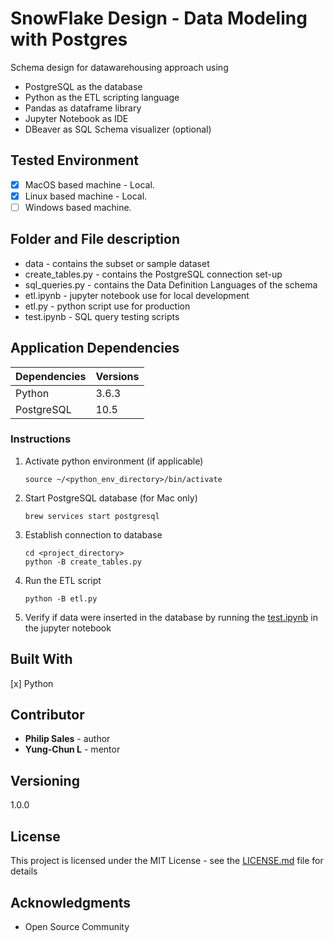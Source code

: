 

# SnowFlake Design - Data Modeling with Postgres #
Schema design for datawarehousing approach using 
- PostgreSQL as the database
- Python as the ETL scripting language
- Pandas as dataframe library
- Jupyter Notebook as IDE
- DBeaver as SQL Schema visualizer (optional)

## Tested Environment ##
- [x] MacOS based machine - Local.
- [x] Linux based machine - Local. 
- [ ] Windows based machine. 

## Folder and File description ##
- data - contains the subset or sample dataset
- create_tables.py - contains the PostgreSQL connection set-up 
- sql_queries.py - contains the Data Definition Languages of the schema
- etl.ipynb - jupyter notebook use for local development
- etl.py - python script use for production
- test.ipynb - SQL query testing scripts

## Application Dependencies ##

| Dependencies | Versions |
| ------------ | -------- |
| Python       | 3.6.3    |
| PostgreSQL   | 10.5     |

### Instructions ###

1. Activate python environment (if applicable)
    ```
    source ~/<python_env_directory>/bin/activate 
    ```
1. Start PostgreSQL database (for Mac only)
    ```
    brew services start postgresql
    ```
1. Establish connection to database 
    ```
    cd <project_directory>
    python -B create_tables.py
    ```
1. Run the ETL script
    ```
    python -B etl.py
    ```

1. Verify if data were inserted in the database by running the  [test.ipynb](test.ipynb) in the jupyter notebook

## Built With ##
[x] Python

## Contributor ##
* **Philip Sales** - author
* **Yung-Chun L** - mentor

## Versioning ##
1.0.0

## License

This project is licensed under the MIT License - see the [LICENSE.md](LICENSE.md) file for details

## Acknowledgments ##

* Open Source Community 

